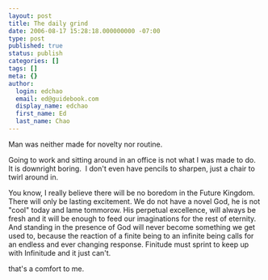 ```yaml
---
layout: post
title: The daily grind
date: 2006-08-17 15:28:18.000000000 -07:00
type: post
published: true
status: publish
categories: []
tags: []
meta: {}
author:
  login: edchao
  email: ed@guidebook.com
  display_name: edchao
  first_name: Ed
  last_name: Chao
---
```

<p>Man was neither made for novelty nor routine.</p>
<p>Going to work and sitting around in an office is not what I was made to do.  It is downright boring.  I don't even have pencils to sharpen, just a chair to twirl around in.</p>
<p>You know, I really believe there will be no boredom in the Future Kingdom. There will only be lasting excitement. We do not have a novel God, he is not "cool" today and lame tommorow. His perpetual excellence, will always be fresh and it will be enough to feed our imaginations for the rest of eternity. And standing in the presence of God will never become something we get used to, because the reaction of a finite being to an infinite being calls for an endless and ever changing response. Finitude must sprint to keep up with Infinitude and it just can't.</p>
<p>that's a comfort to me.</p>
